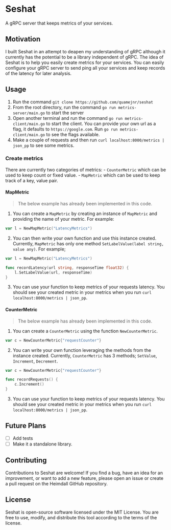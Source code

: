 # Seshat

A gRPC server that keeps metrics of your services.

## Motivation

I built Seshat in an attempt to deapen my understanding of gRPC although it
currently has the potential to be a library independent of gRPC. The idea of
Seshat is to help you easily create metrics for your services. You can easily
configure your gRPC server to send ping all your services and keep records of
the latency for later analysis.

## Usage

1. Run the command `git clone https://github.com/quamejnr/seshat`
2. From the root directory, run the command `go run metrics-server/main.go` to
   start the server
3. Open another terminal and run the command `go run metrics-client/main.go` to
   start the client. You can provide your own url as a flag, it defaults to
   `https://google.com`. Run `go run metrics-client/main.go` to see the flags
   available.
4. Make a couple of requests and then run
   `curl localhost:8000/metrics | json_pp` to see some metrics.

### Create metrics

There are currently two categories of metrics: - `CounterMetric` which can be
used to keep count or fixed value. - `MapMetric` which can be used to keep track
of a key, value pair.

#### MapMetric

> The below example has already been implemented in this code.

1. You can create a `MapMetric` by creating an instance of `MapMetric` and
   providing the name of your metric. For example:

```go
var l = NewMapMetric("LatencyMetrics")
```

2. You can then write your own function and use this instance created.
   Currently, `MapMetric` has only one method
   `SetLabelValue(label string, value any)`. For example;

```go
var l = NewMapMetric("LatencyMetrics")

func recordLatency(url string, responseTime float32) {
    l.SetLabelValue(url, responseTime)
}
```

3. You can use your function to keep metrics of your requests latency. You
   should see your created metric in your metrics when you run
   `curl localhost:8000/metrics | json_pp`.

#### CounterMetric

> The below example has already been implemented in this code.

1. You can create a `CounterMetric` using the function `NewCounterMetric`.

```go
var c = NewCounterMetric{"requestCounter"}
```

2. You can write your own function leveraging the methods from the instance
   created. Currently, `CounterMetric` has 3 methods; `SetValue`, `Increment`,
   `Decrement`.

```go
var c = NewCounterMetric{"requestCounter"}

func recordRequests() {
    c.Increment()
}
```

3. You can use your function to keep metrics of your requests latency. You
   should see your created metric in your metrics when you run
   `curl localhost:8000/metrics | json_pp`.

## Future Plans

- [ ] Add tests
- [ ] Make it a standalone library.

## Contributing

Contributions to Seshat are welcome! If you find a bug, have an idea for an
improvement, or want to add a new feature, please open an issue or create a pull
request on the Heimdall GitHub repository.

## License

Seshat is open-source software licensed under the MIT License. You are free to
use, modify, and distribute this tool according to the terms of the license.
